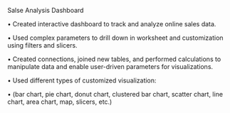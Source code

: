 Salse Analysis Dashboard

•	Created interactive dashboard to track and analyze online sales data.

•	Used complex parameters to drill down in worksheet and customization using filters and slicers.

•	Created connections, joined new tables, and performed calculations to manipulate data and enable user-driven parameters for visualizations.

•	Used different types of customized visualization:

•	(bar chart, pie chart, donut chart, clustered bar chart, scatter chart, line chart, area chart, map, slicers, etc.)

